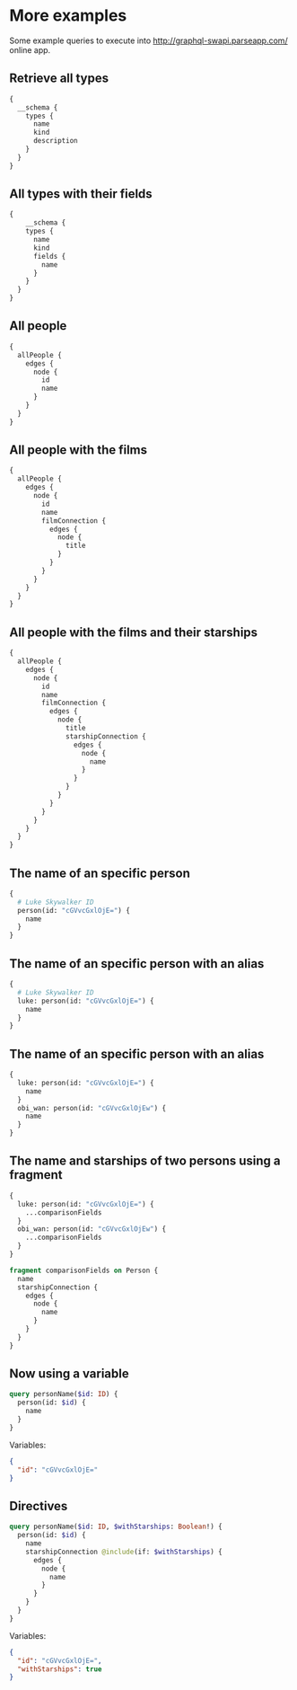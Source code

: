 
# More examples

Some example queries to execute into http://graphql-swapi.parseapp.com/ online app.

## Retrieve all types

```graphql
{
  __schema {
    types {
      name
      kind
      description
    }
  }
}
```

## All types with their fields

```graphql
{
	__schema {
    types {
      name
      kind
      fields {
        name
      }
    }
  }
}
```

## All people

```graphql
{
  allPeople {
    edges {
      node {
        id
        name
      }
    }
  }
}
```

## All people with the films

```graphql
{
  allPeople {
    edges {
      node {
        id
        name
        filmConnection {
          edges {
            node {
              title
            }
          }
        }
      }
    }
  }
}
```

## All people with the films and their starships

```graphql
{
  allPeople {
    edges {
      node {
        id
        name
        filmConnection {
          edges {
            node {
              title
              starshipConnection {
                edges {
                  node {
                    name
                  }
                }
              }
            }
          }
        }
      }
    }
  }
}
```

## The name of an specific person

```graphql
{
  # Luke Skywalker ID
  person(id: "cGVvcGxlOjE=") {
    name
  }
}
```

## The name of an specific person with an alias

```graphql
{
  # Luke Skywalker ID
  luke: person(id: "cGVvcGxlOjE=") {
    name
  }
}
```

## The name of an specific person with an alias

```graphql
{
  luke: person(id: "cGVvcGxlOjE=") {
    name
  }
  obi_wan: person(id: "cGVvcGxlOjEw") {
    name
  }
}
```

## The name and starships of two persons using a fragment

```graphql
{
  luke: person(id: "cGVvcGxlOjE=") {
    ...comparisonFields
  }
  obi_wan: person(id: "cGVvcGxlOjEw") {
    ...comparisonFields
  }
}

fragment comparisonFields on Person {
  name
  starshipConnection {
    edges {
      node {
        name
      }
    }
  }
}
```

## Now using a variable

```graphql
query personName($id: ID) {
  person(id: $id) {
    name
  }
}
```

Variables:
```json
{
  "id": "cGVvcGxlOjE="
}
```

## Directives

```graphql
query personName($id: ID, $withStarships: Boolean!) {
  person(id: $id) {
    name
    starshipConnection @include(if: $withStarships) {
      edges {
        node {
          name
        }
      }
    }
  }
}
```

Variables:
```json
{
  "id": "cGVvcGxlOjE=",
  "withStarships": true
}
```
